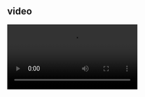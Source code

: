 ## video

<video class="responsive-video" controls>
    <source src="http://www.materializecss.cn/vedio/big_buck_bunny.mp4" type="video/mp4">
</video>
